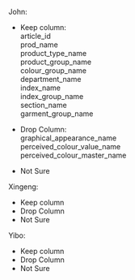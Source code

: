 John:
- Keep column:  
    article_id  
    prod_name  
    product_type_name  
    product_group_name  
    colour_group_name  
    department_name  
    index_name  	
    index_group_name  
    section_name  
    garment_group_name  

- Drop Column:  
    graphical_appearance_name  
    perceived_colour_value_name  
    perceived_colour_master_name  

- Not Sure

Xingeng:
- Keep column
- Drop Column
- Not Sure

Yibo:
- Keep column
- Drop Column
- Not Sure


